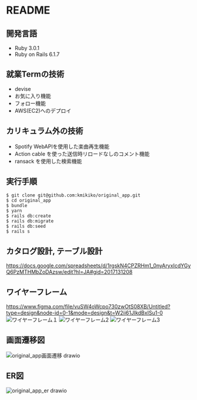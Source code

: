 # README

## 開発言語
* Ruby 3.0.1
* Ruby on Rails 6.1.7

## 就業Termの技術
* devise
* お気に入り機能
* フォロー機能
* AWS(EC2)へのデプロイ

## カリキュラム外の技術
* Spotify WebAPIを使用した楽曲再生機能
* Action cable を使った送信時リロードなしのコメント機能
* ransack を使用した検索機能

## 実行手順

```
$ git clone git@github.com:kmikiko/original_app.git
$ cd original_app
$ bundle
$ yarn
$ rails db:create
$ rails db:migrate
$ rails db:seed
$ rails s
```  

## カタログ設計, テーブル設計
https://docs.google.com/spreadsheets/d/1rgskN4CPZRHm1_0nyAryxIcdYGyQ6PzMTHMbZoDAzsw/edit?hl=JA#gid=2017131208


## ワイヤーフレーム
https://www.figma.com/file/vuSW4oWcpo730zwOtS08XB/Untitled?type=design&node-id=0-1&mode=design&t=W2ii61JIkdBxISu1-0
![ワイヤーフレーム１](https://github.com/kmikiko/original_app/assets/127947837/83b4f5ef-c42d-49c1-aac3-7b8c7d51c228)
![ワイヤーフレーム2 ](https://github.com/kmikiko/original_app/assets/127947837/6f2395c0-7371-4a1f-bad9-32e54f34f599)
![ワイヤーフレーム3 ](https://github.com/kmikiko/original_app/assets/127947837/2c9fba2a-62da-473b-a10f-3c1239b54da6)


## 画面遷移図
![original_app画面遷移 drawio ](https://github.com/kmikiko/original_app/assets/127947837/f7acd392-22d1-4a3a-b30f-b1eead0a8599)


## ER図　
![original_app_er drawio ](https://github.com/kmikiko/original_app/assets/127947837/5254fa02-b991-49af-8e91-da88c88d9165)